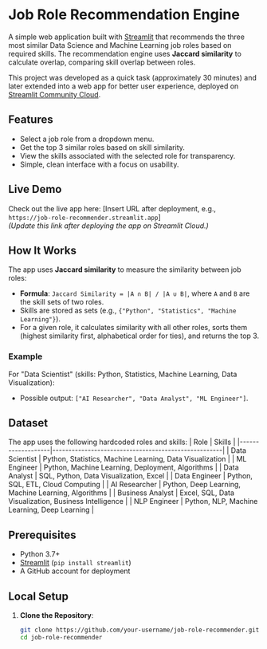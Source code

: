 # Job Role Recommendation Engine

A simple web application built with [Streamlit](https://streamlit.io/) that recommends the three most similar Data Science and Machine Learning job roles based on required skills. The recommendation engine uses **Jaccard similarity** to calculate overlap, comparing skill overlap between roles.

This project was developed as a quick task (approximately 30 minutes) and later extended into a web app for better user experience, deployed on [Streamlit Community Cloud](https://streamlit.io/community-cloud).

## Features
- Select a job role from a dropdown menu.
- Get the top 3 similar roles based on skill similarity.
- View the skills associated with the selected role for transparency.
- Simple, clean interface with a focus on usability.

## Live Demo
Check out the live app here: [Insert URL after deployment, e.g., `https://job-role-recommender.streamlit.app`]  
*(Update this link after deploying the app on Streamlit Cloud.)*

## How It Works
The app uses **Jaccard similarity** to measure the similarity between job roles:
- **Formula**: `Jaccard Similarity = |A ∩ B| / |A ∪ B|`, where `A` and `B` are the skill sets of two roles.
- Skills are stored as sets (e.g., `{"Python", "Statistics", "Machine Learning"}`).
- For a given role, it calculates similarity with all other roles, sorts them (highest similarity first, alphabetical order for ties), and returns the top 3.

### Example
For "Data Scientist" (skills: Python, Statistics, Machine Learning, Data Visualization):
- Possible output: `["AI Researcher", "Data Analyst", "ML Engineer"]`.

## Dataset
The app uses the following hardcoded roles and skills:
| Role              | Skills                                              |
|-------------------|-----------------------------------------------------|
| Data Scientist    | Python, Statistics, Machine Learning, Data Visualization |
| ML Engineer       | Python, Machine Learning, Deployment, Algorithms   |
| Data Analyst      | SQL, Python, Data Visualization, Excel            |
| Data Engineer     | Python, SQL, ETL, Cloud Computing                 |
| AI Researcher     | Python, Deep Learning, Machine Learning, Algorithms |
| Business Analyst  | Excel, SQL, Data Visualization, Business Intelligence |
| NLP Engineer      | Python, NLP, Machine Learning, Deep Learning      |

## Prerequisites
- Python 3.7+
- [Streamlit](https://streamlit.io/) (`pip install streamlit`)
- A GitHub account for deployment

## Local Setup
1. **Clone the Repository**:
   ```bash
   git clone https://github.com/your-username/job-role-recommender.git
   cd job-role-recommender
